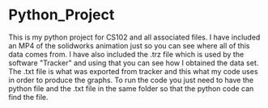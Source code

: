 # Python_Project
This is my python project for CS102 and all associated files. I have included an MP4 of the solidworks animation just so you can see where all of this data comes from. I have also included the .trz file which is used by the software "Tracker" and using that you can see how I obtained the data set. The .txt file is what was exported from tracker and this what my code uses in order to produce the graphs. To run the code you just need to have the python file and the .txt file in the same folder so that the python code can find the file.
